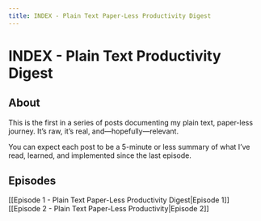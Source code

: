 ```yaml
---
title: INDEX - Plain Text Paper-Less Productivity Digest
---
```


# INDEX - Plain Text Productivity Digest
## About
This is the first in a series of posts documenting my plain text, paper-less journey. It’s raw, it’s real, and—hopefully—relevant.

You can expect each post to be a 5-minute or less summary of what I’ve read, learned, and implemented since the last episode.

## Episodes
[[Episode 1 - Plain Text Paper-Less Productivity Digest|Episode 1]]
[[Episode 2 - Plain Text Paper-Less Productivity|Episode 2]]